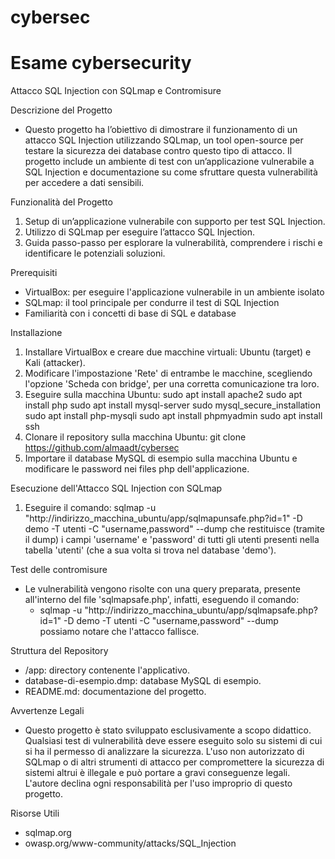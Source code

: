 # cybersec
# Esame cybersecurity

Attacco SQL Injection con SQLmap e Contromisure

Descrizione del Progetto
- Questo progetto ha l’obiettivo di dimostrare il funzionamento di un attacco SQL Injection utilizzando SQLmap, un tool open-source per testare la sicurezza dei database contro questo tipo di attacco. Il progetto include un ambiente di test con un’applicazione vulnerabile a SQL Injection e documentazione su come sfruttare questa vulnerabilità per accedere a dati sensibili.

Funzionalità del Progetto
1. Setup di un’applicazione vulnerabile con supporto per test SQL Injection.
2. Utilizzo di SQLmap per eseguire l’attacco SQL Injection.
3. Guida passo-passo per esplorare la vulnerabilità, comprendere i rischi e identificare le potenziali soluzioni.

Prerequisiti
- VirtualBox: per eseguire l'applicazione vulnerabile in un ambiente isolato
- SQLmap: il tool principale per condurre il test di SQL Injection
- Familiarità con i concetti di base di SQL e database

Installazione
1. Installare VirtualBox e creare due macchine virtuali: Ubuntu (target) e Kali (attacker).
2. Modificare l'impostazione 'Rete' di entrambe le macchine, scegliendo l'opzione 'Scheda con bridge', per una corretta comunicazione tra loro.
3. Eseguire sulla macchina Ubuntu:
    sudo apt install apache2
    sudo apt install php
    sudo apt install mysql-server
    sudo mysql_secure_installation
    sudo apt install php-mysqli
    sudo apt install phpmyadmin
    sudo apt install ssh
5. Clonare il repository sulla macchina Ubuntu:
    git clone https://github.com/almaadt/cybersec
6. Importare il database MySQL di esempio sulla macchina Ubuntu e modificare le password nei files php dell'applicazione.

Esecuzione dell'Attacco SQL Injection con SQLmap
1. Eseguire il comando:
    sqlmap -u "http://indirizzo_macchina_ubuntu/app/sqlmapunsafe.php?id=1" -D demo -T utenti -C "username,password" --dump
   che restituisce (tramite il dump) i campi 'username' e 'password' di tutti gli utenti presenti nella tabella 'utenti' (che a sua volta si trova nel database 'demo').

Test delle contromisure
- Le vulnerabilità vengono risolte con una query preparata, presente all'interno del file 'sqlmapsafe.php', infatti, eseguendo il comando:
    - sqlmap -u "http://indirizzo_macchina_ubuntu/app/sqlmapsafe.php?id=1" -D demo -T utenti -C "username,password" --dump  
possiamo notare che l'attacco fallisce.

Struttura del Repository
- /app: directory contenente l'applicativo.
- database-di-esempio.dmp: database MySQL di esempio.
- README.md: documentazione del progetto.

Avvertenze Legali
- Questo progetto è stato sviluppato esclusivamente a scopo didattico. Qualsiasi test di vulnerabilità deve essere eseguito solo su sistemi di cui si ha il permesso di analizzare la sicurezza. L'uso non autorizzato di SQLmap o di altri strumenti di attacco per compromettere la sicurezza di sistemi altrui è illegale e può portare a gravi conseguenze legali. L'autore declina ogni responsabilità per l'uso improprio di questo progetto.

Risorse Utili
  - sqlmap.org
  - owasp.org/www-community/attacks/SQL_Injection

